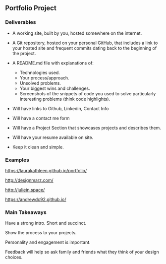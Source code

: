 ## Portfolio Project

### Deliverables

- A working site, built by you, hosted somewhere on the internet.

- A Git repository, hosted on your personal GitHub, that includes a link to your hosted site and frequent commits dating back to the beginning of the project.

- A README.md file with explanations of:

  - Technologies used.
  - Your process/approach.
  - Unsolved problems.
  - Your biggest wins and challenges.
  - Screenshots of the snippets of code you used to solve particularly interesting problems (think code highlights).

- Will have links to Github, Linkedin, Contact Info
- Will have a contact me form
- Will have a Project Section that showcases projects and describes them.
- Will have your resume available on site.
- Keep it clean and simple.

### Examples

https://laurakathleen.github.io/portfolio/

http://designmarz.com/

http://juliein.space/

https://andrewdc92.github.io/

### Main Takeaways

Have a strong intro. Short and succinct.

Show the process to your projects.

Personality and engagement is important.

Feedback will help so ask family and friends what they think of your design choices.
